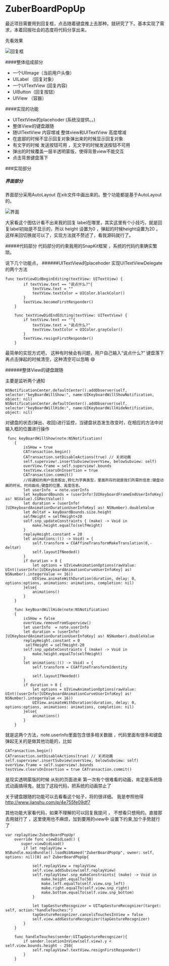 # ZuberBoardPopUp

最近项目需要用到回复框，点击随着键盘推上去那种。就研究了下。基本实现了需求，本着回报社会的态度将代码分享出来。

先看效果

![回复框](http://upload-images.jianshu.io/upload_images/954071-919500387ecad2e9.gif?imageMogr2/auto-orient/strip)

####整体组成部分
- 一个UIImage（当前用户头像） 
- UILabel （回复对象）
- 一个UITextView (回复内容) 
- UIButton（回复按钮） 
- UIView （容器）

####实现的功能
- UITextView的placehoder (系统没提供。。)
- 整体View的键盘跟随  
- 随UITextView 内容增减 整体view和UITextView 高度增减 
-  在底部的时候不显示回复对象弹出来的时候显示回复对象 
- 有文字的时候 发送按钮可用 ，无文字的时候发送按钮不可用
- 弹出的时候覆盖一层半透明蒙版，使得背景view不能交互
- 点击背景键盘落下

###实现部分 

##### 界面部分 
界面部分采用AutoLayout 在xib文件中画出来的。整个功能都是基于AutoLayout的。 

![界面](http://upload-images.jianshu.io/upload_images/954071-327583b7f06a17b2.png?imageMogr2/auto-orient/strip%7CimageView2/2/w/1240)

大家看这个图估计看不出来我的回复 label在哪里，其实这里有个小技巧，就是回复label初始是不显示的，所以 height 设置为0 ，弹起的时候height设置为20 。这样来回切换就可以了，实现方法就不赘述了，看我源码就行了。

#####代码部分
代码部分的约束我用的SnapKit框架 ，系统的代码约束确实繁琐。

说下几个功能点，
######UITextView的placehoder 
实现UITextViewDelegate 的两个方法
```
func textViewDidBeginEditing(textView: UITextView) {
        if textView.text == "说点什么?"{
            textView.text = ""
            textView.textColor = UIColor.blackColor()
        }
        textView.becomeFirstResponder()
    }
    
    func textViewDidEndEditing(textView: UITextView) {
        if textView.text == ""{
            textView.text = "说点什么?"
            textView.textColor = UIColor.grayColor()
        }
        textView.resignFirstResponder()
    }
```
最简单的实现方式吧， 这种有时候会有问题，用户自己输入“说点什么?” 键盘落下 再点击弹起的时候清空，这种清空可以忽略 😄

######整体View的键盘跟随 

主要是监听两个通知
```
NSNotificationCenter.defaultCenter().addObserver(self, selector:"keyBoardWillShow:", name:UIKeyboardWillShowNotification, object: nil)
NSNotificationCenter.defaultCenter().addObserver(self, selector:"keyBoardWillHide:", name:UIKeyboardWillHideNotification, object: nil)
```
对键盘的状态(弹出、收回)进行监控，当键盘状态发生改变时，在相应的方法中对输入框的位置进行操作

```
 func keyBoardWillShow(note:NSNotification)
    {
        isSHow = true
        CATransaction.begin()
        CATransaction.setDisableActions(true) // 关闭动画
        self.superview!.insertSubview(overView, belowSubview: self)
        overView.frame = self.superview!.bounds
        textView.clearsOnInsertion = true
        CATransaction.commit()
        //将通知的用户信息取出,转化为字典类型，里面所存的就是我们所需的信息:键盘动画的时长、时间曲线;键盘的位置、高度信息。
        let userInfo  = note.userInfo
        let keyBoardBounds = (userInfo![UIKeyboardFrameEndUserInfoKey] as! NSValue).CGRectValue()
        let duration = (userInfo![UIKeyboardAnimationDurationUserInfoKey] as! NSNumber).doubleValue
        let deltaY = keyBoardBounds.size.height
        selfHeight = selfHeight+20
        self.snp_updateConstraints { (make) -> Void in
            make.height.equalTo(selfHeight)
        }
        replayHeight.constant = 20
        let animations:(() -> Void) = {
            self.transform = CGAffineTransformMakeTranslation(0,-deltaY)
            self.layoutIfNeeded()        
        }
        if duration > 0 {
            let options = UIViewAnimationOptions(rawValue: UInt((userInfo![UIKeyboardAnimationCurveUserInfoKey] as! NSNumber).integerValue << 16))
            UIView.animateWithDuration(duration, delay: 0, options:options, animations: animations, completion: nil)
        }else{
            animations()
        }
    }
    
    func keyBoardWillHide(note:NSNotification)
    {
        isSHow = false
        overView.removeFromSuperview()
        let userInfo  = note.userInfo
        let duration = (userInfo![UIKeyboardAnimationDurationUserInfoKey] as! NSNumber).doubleValue
        replayHeight.constant = 0
         selfHeight = selfHeight-20
        self.snp_updateConstraints { (make) -> Void in
            make.height.equalTo(selfHeight)
        }
        let animations:(() -> Void) = {
            self.transform = CGAffineTransformIdentity

            self.layoutIfNeeded()
        }
        if duration > 0 {
            let options = UIViewAnimationOptions(rawValue: UInt((userInfo![UIKeyboardAnimationCurveUserInfoKey] as! NSNumber).integerValue << 16))
            UIView.animateWithDuration(duration, delay: 0, options:options, animations: animations, completion: nil)
        }else{
            animations()
        }
    }
```

就是这两个方法，note.userInfo里面包含很多相关数据 ，代码里面有很多和键盘弹起无关的是做其他功能的，比如
```
CATransaction.begin() 
CATransaction.setDisableActions(true) // 关闭动画 
self.superview!.insertSubview(overView, belowSubview: self) 
overView.frame = self.superview!.bounds 
textView.clearsOnInsertion = true CATransaction.commit()
```
是现实透明蒙版的时候 从别的页面进来 第一次有个很难看的动画，肯定是系统隐式动画搞得鬼，就加了这段代码，把系统的动画禁止了

关于键盘跟随的功能可以去看看这个帖子，将的很详细。 我是参照他得
http://www.jianshu.com/p/4e755fe09df7 

其他功能大家看代码，如果不理解的可以回复我提问 ， 不想看只想用的。直接那去用就行了 ，这里使用也不麻烦，加到要用的view中 设置下约束,加个手势就行了

```
var replayView:ZuberBoardPopUp!
    override func viewDidLoad() {
       super.viewDidLoad()
        if let replayView = NSBundle.mainBundle().loadNibNamed("ZuberBoardPopUp", owner: self, options: nil)[0] as? ZuberBoardPopUp{
        
            self.replayView = replayView
            self.view.addSubview(self.replayView)
            self.replayView!.snp_makeConstraints{ (make) -> Void in
                make.height.equalTo(50)
                make.left.equalTo(self.view.snp_left)
                make.right.equalTo(self.view.snp_right)
                make.bottom.equalTo(self.view.snp_bottom)
            }
            
            let tapGestureRecognizer = UITapGestureRecognizer(target: self, action:"handleTouches:")
            tapGestureRecognizer.cancelsTouchesInView = false
            self.view.addGestureRecognizer(tapGestureRecognizer)
        }
    }
    
    func handleTouches(sender:UITapGestureRecognizer){
        if sender.locationInView(self.view).y < self.view.bounds.height - 250{
            self.replayView?.textView.resignFirstResponder()
        }
    }
```





